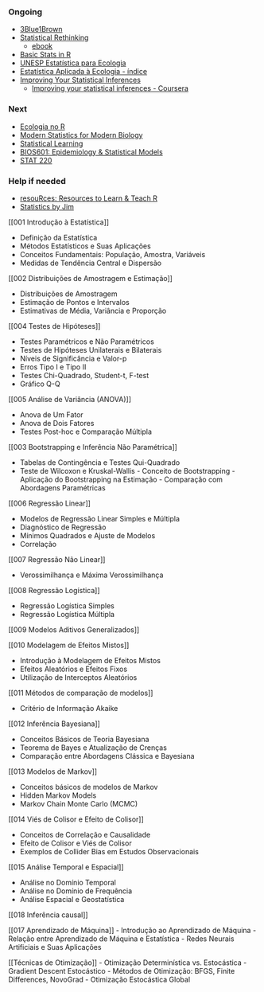 ### Ongoing
- [3Blue1Brown](https://www.youtube.com/@3blue1brown)
- [Statistical Rethinking](https://www.youtube.com/watch?v=FdnMWdICdRs&list=PLDcUM9US4XdPz-KxHM4XHt7uUVGWWVSus)
	- [ebook](https://bookdown.org/content/4857/)
- [Basic Stats in R](https://bookdown.org/josiesmith/labbook/introduction-to-r-rstudio-and-r-markdown.html)
- [UNESP Estatística para Ecologia](https://cran.r-project.org/doc/contrib/Provete-Estatistica_aplicada.pdf)
- [Estatística Aplicada à Ecologia - índice](https://www.ppgern.ufscar.br/pt-br/alunos/disciplinas/estatistica-aplicada-a-ecologia)
- [Improving Your Statistical Inferences](https://lakens.github.io/statistical_inferences/)
	- [Improving your statistical inferences - Coursera](https://www.coursera.org/learn/statistical-inferences/home/week/1)
### Next
- [Ecologia no R](https://analises-ecologicas.com/)
- [Modern Statistics for Modern Biology](https://www.huber.embl.de/msmb/)
- [Statistical Learning](https://www.youtube.com/watch?v=LvySJGj-88U&list=PLoROMvodv4rOzrYsAxzQyHb8n_RWNuS1e&index=1)
- [BIOS601: Epidemiology & Statistical Models](https://www.medicine.mcgill.ca/epidemiology/hanley/bios601/)
- [STAT 220](https://github.com/AmeliaMN/STAT220-labs)

### Help if needed
- [resouRces: Resources to Learn & Teach R](https://www.resourcesdatabase.com/)
- [Statistics by Jim](https://statisticsbyjim.com/)

[[001 Introdução à Estatística]]
   - Definição da Estatística
   - Métodos Estatísticos e Suas Aplicações
   - Conceitos Fundamentais: População, Amostra, Variáveis
   - Medidas de Tendência Central e Dispersão

[[002 Distribuições de Amostragem e Estimação]]
   - Distribuições de Amostragem
   - Estimação de Pontos e Intervalos
   - Estimativas de Média, Variância e Proporção

[[004 Testes de Hipóteses]]
   - Testes Paramétricos e Não Paramétricos
   - Testes de Hipóteses Unilaterais e Bilaterais
   - Níveis de Significância e Valor-p
   - Erros Tipo I e Tipo II
   - Testes Chi-Quadrado, Student-t, F-test
   - Gráfico Q-Q

[[005 Análise de Variância (ANOVA)]]
   - Anova de Um Fator
   - Anova de Dois Fatores
   - Testes Post-hoc e Comparação Múltipla

[[003 Bootstrapping e Inferência Não Paramétrica]]
   - Tabelas de Contingência e Testes Qui-Quadrado
   - Teste de Wilcoxon e Kruskal-Wallis
    - Conceito de Bootstrapping
    - Aplicação do Bootstrapping na Estimação
    - Comparação com Abordagens Paramétricas

[[006 Regressão Linear]]
   - Modelos de Regressão Linear Simples e Múltipla
   - Diagnóstico de Regressão
   - Mínimos Quadrados e Ajuste de Modelos
   - Correlação

[[007 Regressão Não Linear]]
   - Verossimilhança e Máxima Verossimilhança

[[008 Regressão Logística]]
- Regressão Logística Simples
- Regressão Logística Múltipla

[[009 Modelos Aditivos Generalizados]]

   
[[010 Modelagem de Efeitos Mistos]]
   - Introdução à Modelagem de Efeitos Mistos
   - Efeitos Aleatórios e Efeitos Fixos
   - Utilização de Interceptos Aleatórios

[[011 Métodos de comparação de modelos]]
- Critério de Informação Akaike

[[012 Inferência Bayesiana]]
   - Conceitos Básicos de Teoria Bayesiana
   - Teorema de Bayes e Atualização de Crenças
   - Comparação entre Abordagens Clássica e Bayesiana

[[013 Modelos de Markov]]
- Conceitos básicos de modelos de Markov
- Hidden Markov Models
- Markov Chain Monte Carlo (MCMC)

[[014 Viés de Colisor e Efeito de Colisor]]
   - Conceitos de Correlação e Causalidade
   - Efeito de Colisor e Viés de Colisor
   - Exemplos de Collider Bias em Estudos Observacionais

[[015 Análise Temporal e Espacial]]
   - Análise no Domínio Temporal
   - Análise no Domínio de Frequência
   - Análise Espacial e Geostatística

[[018 Inferência causal]]

[[017 Aprendizado de Máquina]]
    - Introdução ao Aprendizado de Máquina
    - Relação entre Aprendizado de Máquina e Estatística
    - Redes Neurais Artificiais e Suas Aplicações

[[Técnicas de Otimização]]
    - Otimização Determinística vs. Estocástica
    - Gradient Descent Estocástico
    - Métodos de Otimização: BFGS, Finite Differences, NovoGrad
    - Otimização Estocástica Global